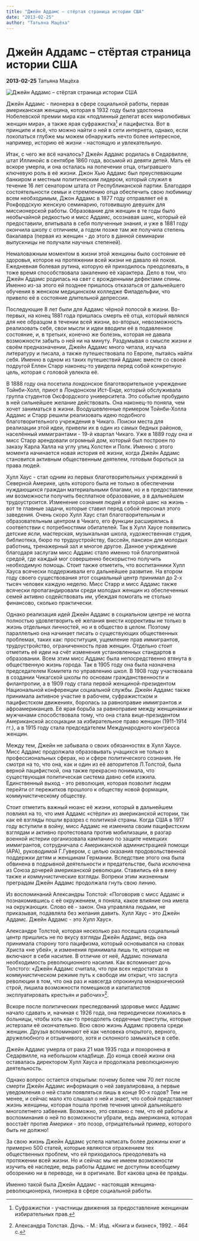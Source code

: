 ```yaml
---
title: "Джейн Аддамс – стёртая страница истории США"
date: "2013-02-25"
author: "Татьяна Мацёха"
---
```


# Джейн Аддамс – стёртая страница истории США

**2013-02-25** Татьяна Мацёха

![Джейн Аддамс – стёртая страница истории США](http://gaygirls.su/gallery/files//7/1130.jpg)

Джейн Аддамс - пионерка в сфере социальной работы, первая американская женщина, которая в 1932 году была удостоена Нобелевской премии мира как «подлинный делегат всех миролюбивых женщин мира», а также ярая суфражистка[^1] и пацифистка. Вот в принципе и всё, что можно найти о ней в сети интернета, однако, если покопаться глубже мы можем обнаружить нечто более интересное, например, историю её жизни - настоящую и увлекательную.

Итак, с чего же всё началось? Джейн Аддамс родилась в Седарвилле, штат Иллинойс в сентябре 1860 года, восьмой из девяти детей. Мать её вскоре умерла, и она осталась на попечении отца, отыгравшего ключевую роль в её жизни. Джон Хью Аддамс был преуспевающим банкиром и местным политическим лидером, который служил в течение 16 лет сенатором штата от Республиканской партии. Благодаря состоятельности семьи и стремлению отца обеспечить свою любимицу всем необходимым, Джон Аддамс в 1877 году отправляет её в Рокфордскую женскую семинарию, готовившую девушек для миссионерской работы. Образование для женщин в те годы было необычайной редкостью и мисс Аддамс, осознавая шанс, который ей предоставили, впитывала в себя полученные знания, и уже в 1881 году окончила школу с отличием, а годом позже там же получила степень бакалавра (первая из женщин - до этого в данной семинарии выпускницы не получали научных степеней).

Немаловажным моментом в жизни этой женщины было состояние её здоровья, которое на протяжении всей жизни не давало ей покоя. Ежедневная болевая рутина, которую ей приходилось преодолевать, в тоже время способствовала закалению её характера. Дело в том, что Джейн Аддамс родилась на свет с врожденными дефектами спины. Именно из-за этого ей позднее пришлось отказаться от дальнейшего обучения в женском медицинском колледже Филадельфии, что привело её в состояние длительной депрессии.

Последующие 8 лет были для Аддамс чёрной полосой в жизни. Во-первых, на конец 1881 года пришлась смерть её отца, который являлся для нее образцом в течении всей жизни, во-вторых, невозможность реализовать себя, свои мысли и идеи вводили её в подавленное состояние, и, в третьих, конечно же болезнь, которая не давала возможности забыть о ней ни на минуту. Раздумывая о смысле жизни и своём предназначении, Джейн Аддамс много читала, изучала литературу и писала, а также путешествовала по Европе, пытаясь найти себя. Именно в одном из таких путешествий Аддамс вместе со своей подругой Еллен Старр наконец-то увидела перед собой конкретную цель, которая с головой увлекла её.

В 1888 году она посетила лондонское благотворительное учреждение Тойнби-Холл, приют в Лондонском Ист-Енде, который обслуживала группа студентов Оксфордского университета. Это событие пробудило в ней сильнейшее желание действовать. Она наконец-то поняла, чем хочет заниматься в жизни. Воодушевленные примером Тойнби-Холла Аддамс и Старр решили реализовать идею подобного благотворительного учреждения в Чикаго. Поиски места для реализации этой идеи, привели их в один из самых бедных районов, населённый иммигрантами - 19-й квартал Чикаго. Уже в 1889 году она и мисс Старр арендовали огромный дом, который был построен по заказу Карла Халла на углу улиц Холстен и Полк. Именно с этого момента начинается новая история её жизни, когда Джейн Аддамс становится активным общественным деятелем, готовым бороться за права людей.

Хулл Хаус - стал одним из первых благотворительных учреждений в Северной Америке, цель которого была не только в обеспечении нуждающихся граждан материальными благами, но и в предоставлении им возможности получить бесплатное образование, а в дальнейшем трудоустроится. Изменение сознания людей и второй шанс на жизнь - вот те главные задачи, которые ставил перед собой персонал этого заведения. Очень скоро Хулл Хаус стал благотворительным и образовательным центром в Чикаго, его функции расширялись в соответствии с потребностями обитателей. Так в Хулл Хаусе появились детские ясли, мастерская, музыкальная школа, художественная студия, библиотека, бюро по трудоустройству, бассейн, пансион для молодых работниц, тренажерный зал и многое другое. Данное учреждение благодаря заслугам мисс Аддамс стало именно той благоприятной средой, где каждый мог совершенно бескорыстно получить необходимую помощь. Стоит также отметить, что воспитанники Хулл Хауса всячески поддерживали его дальнейшее развитие. На втором году своего существования этот социальный центр принимал до 2-х тысяч человек каждую неделю. Мисс Старр и мисс Аддамс также всячески пропагандировали среди молодых женщин из обеспеченных семей активно содействовать им, убеждая помогать не столько финансово, сколько практически.

Однако реализация идей Джейн Аддамс в социальном центре не могла полностью удовлетворить её желания внести коррективы не только в жизнь отдельных личностей, но и в общество в целом. Поэтому параллельно она начинает писать о существующих общественных проблемах, таких как: проституция, ущемление прав иммигрантов, трудоустройство, ограниченность прав женщин. Отдельно стоит отметить её идеи на счёт изменения установленных стандартов в образовании. Всем этим мисс Аддамс была непосредственно втянута в общественную жизнь города. Так в 1905 году она была назначена председателем Комитета по управлению школ. В 1908 году участвовала в создании Чикагской школы по основам гражданственности и филантропии, а в 1909 году стала первой женщиной-президентом Национальной конференции социальной службы. Джейн Аддамс также принимала активное участие в рабочем, суфражистском и пацифистском движениях, боролась за равноправие иммигрантов и афроамериканцев. Её ярая борьба за равноправие между женщинами и мужчинами способствовала тому, что она стала вице-президентом Американской ассоциации за избирательное право женщин (1911-1914 гг.), а в 1915 году стала председателем Международного конгресса женщин.

Между тем, Джейн не забывала о своих обязанностях в Хулл Хаусе. Мисс Аддамс продолжала образовывать учащихся не только в профессиональных сферах, но и сфере политического сознания. Не смотря на то, что она, как и один из её авторитетов Л.Толстой, была верной пацифисткой, она также прекрасно понимала, что существующая политическая система давно себя изжила. Единственный выход - это революция, которая позволит людям перейти от пережитков прошлого к обществу новой формации, коммунистическому обществу.

Стоит отметить важный нюанс её жизни, который в дальнейшем повлиял на то, что имя Аддамс «стёрли» из американской истории, так как её взгляды пошли вразрез с политикой страны. Когда США в 1917 году вступили в войну, мисс Аддамс не изменила своим пацифистским взглядам и активно протестовала против мобилизации, в разгар военной истерии организовала кампанию по защите немецких иммигрантов, сотрудничала с Американской администрацией помощи (АРА), руководимой Г.Гувером, с целью оказания продовольственной поддержки детям и женщинам Германии. Вследствие этого она была обвинена в подрывной деятельности и предательстве, была исключена из Союза дочерей американской революции. Ставились ей в вину также и коммунистические взгляды. Вопреки этим жизненным преградам Джейн Аддамс продолжала гнуть свою линию.

Из воспоминаний Александры Толстой: «Поговорив с мисс Аддамс и познакомившись с её окружением, я поняла, какое влияние она имела на окружающих. Слово её - закон. Она управляла людьми, не приказывая, подавляла без желания давить. Хулл Хаус - это Джейн Аддамс. Джейн Аддамс - это Хулл Хаус».

Александре Толстой, которая несколько раз посещала социальный центр пришлись не по вкусу взгляды Джейн Аддамс, ведь она принимала сторону того пацифизма, который основывался на словах Христа «не убей», и изменения принимала лишь те, которые не включают в себя насилие. В отличие от неё, Аддамс понимала необходимость революционного насилия. Как вспоминает дочь Толстого: «Джейн Аддамс считала, что при всех недостатках в коммунистическом режиме путь к свободе им открыт, что заслуга революции в том, что она раз и навсегда опрокинула монархический строй, лишила возможности помещиков и капиталистов эксплуатировать крестьян и рабочих»[^2].

Вскоре после политических преследований здоровье мисс Аддамс начало сдавать и, начиная с 1926 года, она периодически ложилась в больницы, чтобы хоть как-то преодолеть сердечные приступы, которые истерзали её окончательно. Всю свою жизнь Аддамс провела среди женщин. Друзья вспоминают её как человека открытого, верного, дружелюбного и отзывчивого, хотя и склонного замыкаться в себе.

Джейн Аддамс умерла от рака 21 мая 1935 года и похоронена в Седарвилле, на небольшом кладбище. До конца своей жизни она оставалась директором Хулл Хауса и продолжала революционную деятельность.

Однако вопрос остается открытым: почему более чем 70 лет после смерти Джейн Аддамс информация о ней завуалирована, а первые уведомления о ней стали появляться лишь в конце 90-х годов? Тем не менее, и сейчас мало кто слышал о ней и знает, что собой представляет жизнь женщины, которая пошла против течения ценой дальнейшего многолетнего забвения. Возможно, это связано с тем, что её работы и воспоминания о ней по возможности убрали, ведь американка, которая восстаёт против Америки - это позор, отрицательный пример, которого быть не должно!

За свою жизнь Джейн Аддамс успела написать более дюжины книг и примерно 500 статей, которые являются отражением тех общественных проблем, что ей приходилось преодолевать на протяжении всей жизни. Но и сейчас мы не имеем возможности изучить её наследие, ведь работы Аддамс не доступны всеобщему обозрению ни в переводе, ни в оригинале. Вот какова цена ёе правды.

Именно такой была Джейн Аддамс - настоящая женщина-революционерка, пионерка в сфере социальной работы.

[^1]: Суфражистки - участницы движения за предоставление женщинам избирательных прав.

[^2]: Александра Толстая. Дочь. - М.: Изд. «Книга и бизнес», 1992. - 464 с.